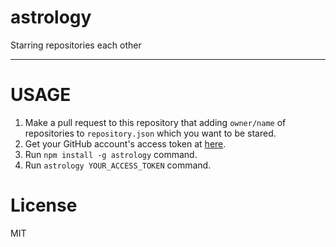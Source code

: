 # astrology
Starring repositories each other

---

# USAGE

1. Make a pull request to this repository that adding `owner/name` of repositories to `repository.json` which you want to be stared.
2. Get your GitHub account's access token at [here](https://github.com/settings/tokens).
3. Run `npm install -g astrology` command.
4. Run `astrology YOUR_ACCESS_TOKEN` command. 

# License
MIT
